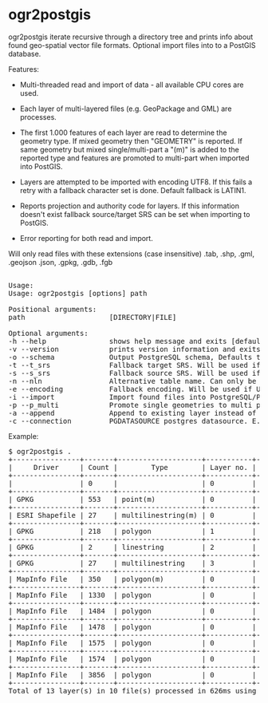 # ogr2postgis
ogr2postgis iterate recursive through a directory tree and prints info about found geo-spatial vector file formats. Optional import files into to a PostGIS database.  

Features:
- Multi-threaded read and import of data - all available CPU cores are used.  

- Each layer of multi-layered files (e.g. GeoPackage and GML) are processes.   

- The first 1.000 features of each layer are read to determine the geometry type. If mixed geometry then "GEOMETRY" is reported. If same geometry but mixed single/multi-part a "(m)" is added to the reported type and features are promoted to multi-part when imported into PostGIS.  

- Layers are attempted to be imported with encoding UTF8. If this fails a retry with a fallback character set is done. Default fallback is LATIN1.   

- Reports projection and authority code for layers. If this information doesn't exist fallback source/target SRS can be set when importing to PostGIS.    

- Error reporting for both read and import.   
  
Will only read files with these extensions (case insensitive) .tab, .shp, .gml, .geojson .json, .gpkg, .gdb, .fgb  
<pre>  
Usage:
Usage: ogr2postgis [options] path 

Positional arguments:
path                    [DIRECTORY|FILE]

Optional arguments:
-h --help               shows help message and exits [default: false]
-v --version            prints version information and exits [default: false]
-o --schema             Output PostgreSQL schema, Defaults to public.
-t --t_srs              Fallback target SRS. Will be used if no authority name/code is available. Defaults to EPSG:4326.
-s --s_srs              Fallback source SRS. Will be used if file doesn't contain projection information.
-n --nln                Alternative table name. Can only be used when importing single file - not directories unless --append is used.
-e --encoding           Fallback encoding. Will be used if UTF8 fails [default: "LATIN1"]
-i --import             Import found files into PostgreSQL/PostGIS [default: false]
-p --p_multi            Promote single geometries to multi part. [default: false]
-a --append             Append to existing layer instead of creating new. [default: false]
-c --connection         PGDATASOURCE postgres datasource. E.g."dbname='databasename' host='addr' port='5432' user='x' password='y'"
</pre>

Example:
<pre>
$ ogr2postgis . 
+----------------+-------+--------------------+-----------+--------------------+------+------------+----------------------------------------------------------+------------------------------------------------------------------------+
|     Driver     | Count |        Type        | Layer no. |        Name        | Proj |    Auth    |                           File                           |                                  Error                                 |
+----------------+-------+--------------------+-----------+--------------------+------+------------+----------------------------------------------------------+------------------------------------------------------------------------+
|                | 0     |                    | 0         |                    |      |            | mapinfo/DAGIREF_MAPINFO_UTM32-EUREF89/ADM/RETSKR.tab     | Open() failed for mapinfo/DAGIREF_MAPINFO_UTM32-EUREF89/ADM/RETSKR.dat |
+----------------+-------+--------------------+-----------+--------------------+------+------------+----------------------------------------------------------+------------------------------------------------------------------------+
| GPKG           | 553   | point(m)           | 0         | train_stations     | True | EPSG:25832 | mapinfo/test.gpkg                                        |                                                                        |
+----------------+-------+--------------------+-----------+--------------------+------+------------+----------------------------------------------------------+------------------------------------------------------------------------+
| ESRI Shapefile | 27    | multilinestring(m) | 0         | latin1             | True | EPSG:25832 | mapinfo/latin1.shp                                       |                                                                        |
+----------------+-------+--------------------+-----------+--------------------+------+------------+----------------------------------------------------------+------------------------------------------------------------------------+
| GPKG           | 218   | polygon            | 1         | city_center        | True | EPSG:25832 | mapinfo/test.gpkg                                        |                                                                        |
+----------------+-------+--------------------+-----------+--------------------+------+------------+----------------------------------------------------------+------------------------------------------------------------------------+
| GPKG           | 2     | linestring         | 2         | layers:linje       | True | EPSG:4326  | mapinfo/test.gpkg                                        |                                                                        |
+----------------+-------+--------------------+-----------+--------------------+------+------------+----------------------------------------------------------+------------------------------------------------------------------------+
| GPKG           | 27    | multilinestring    | 3         | test               | True | EPSG:25832 | mapinfo/test.gpkg                                        |                                                                        |
+----------------+-------+--------------------+-----------+--------------------+------+------------+----------------------------------------------------------+------------------------------------------------------------------------+
| MapInfo File   | 350   | polygon(m)         | 0         | BDC_Land_Interests | True | -          | mapinfo/BDC_Land_Interests.tab                           |                                                                        |
+----------------+-------+--------------------+-----------+--------------------+------+------------+----------------------------------------------------------+------------------------------------------------------------------------+
| MapInfo File   | 1330  | polygon            | 0         | POSTNUMMER         | True | -          | mapinfo/DAGIREF_MAPINFO_UTM32-EUREF89/ADM/POSTNUMMER.tab |                                                                        |
+----------------+-------+--------------------+-----------+--------------------+------+------------+----------------------------------------------------------+------------------------------------------------------------------------+
| MapInfo File   | 1484  | polygon            | 0         | POLITIKR           | True | -          | mapinfo/DAGIREF_MAPINFO_UTM32-EUREF89/ADM/POLITIKR.tab   |                                                                        |
+----------------+-------+--------------------+-----------+--------------------+------+------------+----------------------------------------------------------+------------------------------------------------------------------------+
| MapInfo File   | 1478  | polygon            | 0         | REGION             | True | -          | mapinfo/DAGIREF_MAPINFO_UTM32-EUREF89/ADM/REGION.tab     |                                                                        |
+----------------+-------+--------------------+-----------+--------------------+------+------------+----------------------------------------------------------+------------------------------------------------------------------------+
| MapInfo File   | 1575  | polygon            | 0         | KOMMUNE            | True | -          | mapinfo/DAGIREF_MAPINFO_UTM32-EUREF89/ADM/KOMMUNE.tab    |                                                                        |
+----------------+-------+--------------------+-----------+--------------------+------+------------+----------------------------------------------------------+------------------------------------------------------------------------+
| MapInfo File   | 1574  | polygon            | 0         | OPSTILKR           | True | -          | mapinfo/DAGIREF_MAPINFO_UTM32-EUREF89/ADM/OPSTILKR.tab   |                                                                        |
+----------------+-------+--------------------+-----------+--------------------+------+------------+----------------------------------------------------------+------------------------------------------------------------------------+
| MapInfo File   | 3856  | polygon            | 0         | SOGN               | True | -          | mapinfo/DAGIREF_MAPINFO_UTM32-EUREF89/ADM/SOGN.tab       |                                                                        |
+----------------+-------+--------------------+-----------+--------------------+------+------------+----------------------------------------------------------+------------------------------------------------------------------------+
Total of 13 layer(s) in 10 file(s) processed in 626ms using GDAL 3.4.1, released 2021/12/27



</pre>
